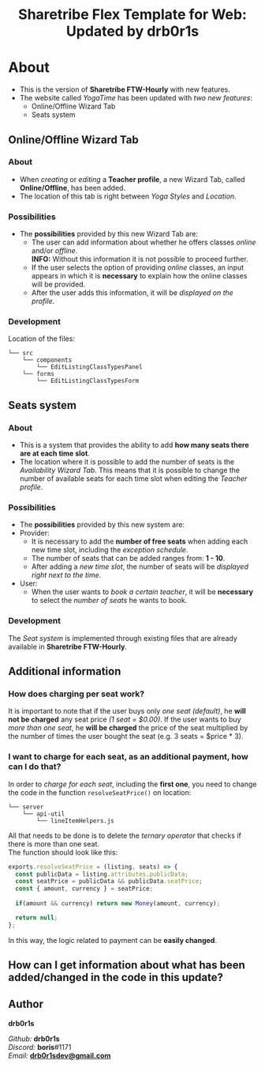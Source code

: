 <div align="center">
  <h1>Sharetribe Flex Template for Web: Updated by drb0r1s</h1>
</div>

# About
- This is the version of **Sharetribe FTW-Hourly** with new features. 
- The website called *YogaTime* has been updated with *two new features*:
  - Online/Offline Wizard Tab
  - Seats system

## Online/Offline Wizard Tab
### About

- When *creating* or *editing* a **Teacher profile**, a new Wizard Tab, called **Online/Offline**, has been added.
- The location of this tab is right between *Yoga Styles* and *Location*.

### Possibilities

- The **possibilities** provided by this new Wizard Tab are:
  - The user can add information about whether he offers classes *online* and/or *offline*.<br />
  **INFO:** Without this information it is not possible to proceed further.
  - If the user selects the option of providing *online* classes, an input appears in which it is **necessary** to explain how the online classes will be provided.
  - After the user adds this information, it will be *displayed on the profile*.

### Development
Location of the files:
```
└── src
    └── components
        └── EditListingClassTypesPanel
    └── forms
        └── EditListingClassTypesForm
```

## Seats system
### About

- This is a system that provides the ability to add **how many seats there are at each time slot**.
- The location where it is possible to add the number of seats is the *Availability Wizard Tab*. This means that it is possible to change the number of available seats for each time slot when editing the *Teacher profile*.

### Possibilities

- The **possibilities** provided by this new system are:
- Provider:
  - It is necessary to add the **number of free seats** when adding each new time slot, including the *exception schedule*.
  - The number of seats that can be added ranges from: **1 - 10**.
  - After adding a *new time slot*, the number of seats will be *displayed right next to the time*.
- User:
  - When the user wants to *book a certain teacher*, it will be **necessary** to select the *number of seats* he wants to book.

### Development
The *Seat system* is implemented through existing files that are already available in **Sharetribe FTW-Hourly**.

## Additional information

### How does charging per seat work?
It is important to note that if the user buys only *one seat (default)*, he **will not be charged** any seat price *(1 seat = $0.00)*. If the user wants to buy *more than one seat*, he **will be charged** the price of the seat multiplied by the number of times the user bought the seat (e.g. 3 seats = $price * 3).

### I want to charge for each seat, as an additional payment, how can I do that?
In order to *charge for each seat*, including the **first one**, you need to change the code in the function `resolveSeatPrice()` on location:
```
└── server
    └── api-util
        └── lineItemHelpers.js
```
All that needs to be done is to delete the *ternary operator* that checks if there is more than one seat.<br />
The function should look like this:
```js
exports.resolveSeatPrice = (listing, seats) => {
  const publicData = listing.attributes.publicData;
  const seatPrice = publicData && publicData.seatPrice;
  const { amount, currency } = seatPrice;
 
  if(amount && currency) return new Money(amount, currency);

  return null;
};
```
In this way, the logic related to payment can be **easily changed**.

## How can I get information about what has been added/changed in the code in this update?

## Author

**drb0r1s**

*Github:* **drb0r1s**<br>
*Discord:* **boris**#1171<br>
*Email:* **drb0r1sdev@gmail.com**
